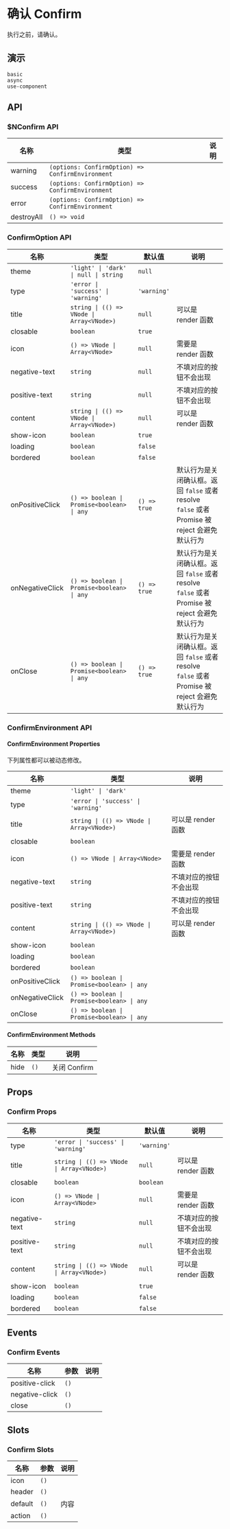 # 确认 Confirm
执行之前，请确认。

## 演示
```demo
basic
async
use-component
```
## API
### $NConfirm API
|名称|类型|说明|
|-|-|-|
|warning|`(options: ConfirmOption) => ConfirmEnvironment`||
|success|`(options: ConfirmOption) => ConfirmEnvironment`||
|error|`(options: ConfirmOption) => ConfirmEnvironment`||
|destroyAll|`() => void`||

### ConfirmOption API
|名称|类型|默认值|说明|
|-|-|-|-|
|theme|`'light' \| 'dark' \| null \| string`|`null`||
|type|`'error \| 'success' \| 'warning'`|`'warning'`||
|title|`string \| (() => VNode \| Array<VNode>)`|`null`|可以是 render 函数|
|closable|`boolean`|`true`||
|icon|`() => VNode \| Array<VNode>`|`null`|需要是 render 函数|
|negative-text|`string`|`null`|不填对应的按钮不会出现|
|positive-text|`string`|`null`|不填对应的按钮不会出现|
|content|`string \| (() => VNode \| Array<VNode>)`|`null`|可以是 render 函数|
|show-icon|`boolean`|`true`||
|loading|`boolean`|`false`||
|bordered|`boolean`|`false`||
|onPositiveClick|`() => boolean \| Promise<boolean> \| any`|`() => true`|默认行为是关闭确认框。返回 `false` 或者 resolve `false` 或者 Promise 被 reject 会避免默认行为|
|onNegativeClick|`() => boolean \| Promise<boolean> \| any`|`() => true`|默认行为是关闭确认框。返回 `false` 或者 resolve `false` 或者 Promise 被 reject 会避免默认行为|
|onClose|`() => boolean \| Promise<boolean> \| any`|`() => true`|默认行为是关闭确认框。返回 `false` 或者 resolve `false` 或者 Promise 被 reject 会避免默认行为|

### ConfirmEnvironment API
#### ConfirmEnvironment Properties
下列属性都可以被动态修改。

|名称|类型|说明|
|-|-|-|
|theme|`'light' \| 'dark'`||
|type|`'error \| 'success' \| 'warning'`||
|title|`string \| (() => VNode \| Array<VNode>)`|可以是 render 函数|
|closable|`boolean`||
|icon|`() => VNode \| Array<VNode>`|需要是 render 函数|
|negative-text|`string`|不填对应的按钮不会出现|
|positive-text|`string`|不填对应的按钮不会出现|
|content|`string \| (() => VNode \| Array<VNode>)`|可以是 render 函数|
|show-icon|`boolean`||
|loading|`boolean`||
|bordered|`boolean`||
|onPositiveClick|`() => boolean \| Promise<boolean> \| any`||
|onNegativeClick|`() => boolean \| Promise<boolean> \| any`||
|onClose|`() => boolean \| Promise<boolean> \| any`||

#### ConfirmEnvironment Methods
|名称|类型|说明|
|-|-|-|
|hide|`()`|关闭 Confirm|

## Props
### Confirm Props
|名称|类型|默认值|说明|
|-|-|-|-|
|type|`'error \| 'success' \| 'warning'`|`'warning'`||
|title|`string \| (() => VNode \| Array<VNode>)`|`null`|可以是 render 函数|
|closable|`boolean`|`boolean`||
|icon|`() => VNode \| Array<VNode>`|`null`|需要是 render 函数|
|negative-text|`string`|`null`|不填对应的按钮不会出现|
|positive-text|`string`|`null`|不填对应的按钮不会出现|
|content|`string \| (() => VNode \| Array<VNode>)`|`null`|可以是 render 函数|
|show-icon|`boolean`|`true`||
|loading|`boolean`|`false`||
|bordered|`boolean`|`false`||

## Events
### Confirm Events
|名称|参数|说明|
|-|-|-|
|positive-click|`()`||
|negative-click|`()`||
|close|`()`||

## Slots
### Confirm Slots
|名称|参数|说明|
|-|-|-|
|icon|`()`||
|header|`()`||
|default|`()`|内容|
|action|`()`||

